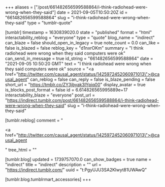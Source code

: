 +++
aliases = ["/post/661482656599588864/i-think-radiohead-were-wrong-when-they-said"]
date = 2021-09-05T10:50:20Z
id = "661482656599588864"
slug = "i-think-radiohead-were-wrong-when-they-said"
type = "tumblr-quote"

[tumblr]
timestamp = 1630839020.0
state = "published"
format = "html"
interactability_reblog = "everyone"
type = "quote"
blog_name = "indirect"
can_blaze = false
should_open_in_legacy = true
note_count = 0.0
can_like = false
is_blazed = false
reblog_key = "d1nxrOKm"
summary = "I think radiohead were wrong when they said computers were ok"
can_send_in_message = true
id_string = "661482656599588864"
date = "2021-09-05 10:50:20 GMT"
text = "I think radiohead were wrong when they said computers were ok"
source = "<a href=\"http://twitter.com/causal_agent/status/1425972452060971013\">@causal_agent</a>"
can_reblog = false
can_reply = false
is_blaze_pending = false
short_url = "https://tmblr.co/ZY3jbyak3lYpiq00"
display_avatar = true
is_blocks_post_format = false
id = 6.614826565995889e+17
interactability_blaze = "everyone"
post_url = "https://indirect.tumblr.com/post/661482656599588864/i-think-radiohead-were-wrong-when-they-said"
slug = "i-think-radiohead-were-wrong-when-they-said"

[tumblr.reblog]
comment = "<p><a href=\"http://twitter.com/causal_agent/status/1425972452060971013\">@causal_agent</a></p>"
tree_html = ""

[tumblr.blog]
updated = 1739757070.0
can_show_badges = true
name = "indirect"
title = "indirect"
description = ""
url = "https://indirect.tumblr.com/"
uuid = "t:PgyUJU3SA2Klwyt81UWAwQ"

[tumblr.blog.tumblrmart_accessories]
+++
